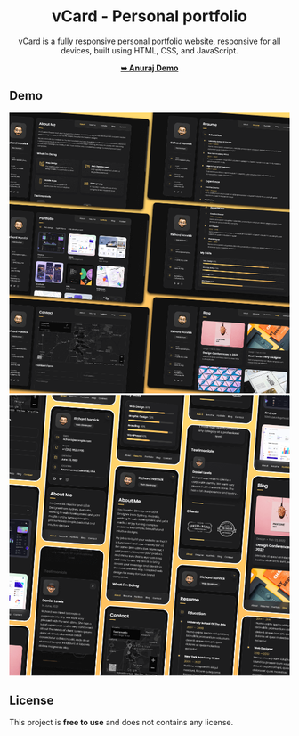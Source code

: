 <div align="center">

# vCard - Personal portfolio

vCard is a fully responsive personal portfolio website, responsive for all devices, built using HTML, CSS, and JavaScript.

 <a href="https://github.com/Anuraj4/vCard-personal-portfolio"><strong>➥ Anuraj Demo</strong></a> 
 
 </div>
 
## Demo

![vCard Desktop Demo](./website-demo-image/desktop.png "Desktop Demo")
![vCard Mobile Demo](./website-demo-image/mobile.png "Mobile Demo")


## License

This project is **free to use** and does not contains any license.
